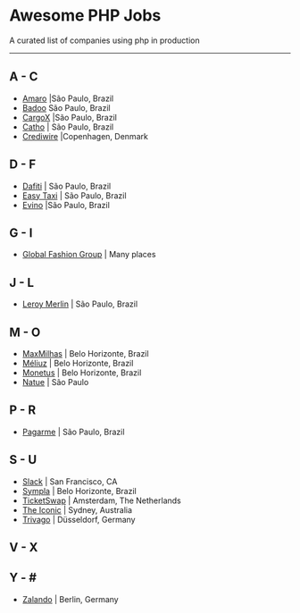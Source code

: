 # Awesome PHP Jobs
A curated list of companies using php in production 

---

## A - C
* [Amaro](https://about.amaro.com/jobs) |São Paulo, Brazil
* [Badoo](https://team.badoo.com/jobs/all-positions/) São Paulo, Brazil
* [CargoX](http://www.cargox.com.br) |São Paulo, Brazil
* [Catho](http://www.catho.com.br) | São Paulo, Brazil 
* [Crediwire](https://crediwire.com) |Copenhagen, Denmark

## D - F
* [Dafiti](https://www.dafiti.com.br) | São Paulo, Brazil
* [Easy Taxi](http://easytaxi.com.br) | São Paulo, Brazil
* [Evino](http://jobs.kenoby.com/evino) |São Paulo, Brazil 

## G - I
* [Global Fashion Group](http://global-fashion-group.com/) | Many places

## J - L
* [Leroy Merlin](http://leroymerlin.com.br) | São Paulo, Brazil 

## M - O
* [MaxMilhas](http://www.maxmilhas.com.br) | Belo Horizonte, Brazil
* [Méliuz](http://www.meliuz.com.br) | Belo Horizonte, Brazil
* [Monetus](http://www.monetus.com.br) | Belo Horizonte, Brazil
* [Natue](htt://www.natue.com.br) | São Paulo

## P - R
* [Pagarme](http://pagar.me) | São Paulo, Brazil

## S - U
* [Slack](https://slack.com/jobs) | San Francisco, CA 
* [Sympla](http://www.sympla.com.br) | Belo Horizonte, Brazil
* [TicketSwap](https://ticketswap.homerun.co) | Amsterdam, The Netherlands
* [The Iconic](http://www.theiconic.com.au/opportunities/) | Sydney, Australia
* [Trivago](http://company.trivago.com/jobs) | Düsseldorf, Germany

## V - X

## Y - \#
* [Zalando](https://jobs.zalando.com) | Berlin, Germany
